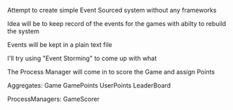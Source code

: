 Attempt to create simple Event Sourced system without any frameworks

Idea will be to keep record of the events for the games with abilty to rebuild the system

Events will be kept in a plain text file

I'll try using "Event Storming" to come up with what

The Process Manager will come in to score the Game and assign Points

Aggregates:
Game
GamePoints
UserPoints
LeaderBoard

ProcessManagers:
GameScorer